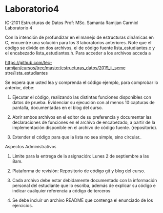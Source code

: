 ﻿# Laboratorio4

IC-2101 Estructuras de Datos
Prof: MSc. Samanta Ramijan Carmiol
Laboratorio 4

Con la intención de profundizar en el manejo de estructuras dinámicas en C, encuentre una
solución para los 3 laboratorios anteriores. Note que el código se divide en dos archivos, el
de código fuente lista_estudiantes.c y el encabezado lista_estudiantes.h. Para
acceder a los archivos acceda a

https://github.com/tec-ramijan/cursos/tree/master/estructuras_datos/2019_ii_seme
stre/lista_estudiantes

Se espera que usted lea y comprenda el código ejemplo, para comprobar lo anterior, debe:
1. Ejecutar el código, realizando las distintas funciones disponibles con datos de
prueba. Evidenciar su ejecución con al menos 10 capturas de pantalla,
documentadas en el blog del curso.

2. Abrir ambos archivos en el editor de su preferencia y documentar las declaraciones
de funciones en el archivo de encabezado, a partir de la implementación disponible
en el archivo de código fuente. (repositorio).

3. Extender el código para que la lista no sea simple, sino circular..


Aspectos Administrativos

1. Límite para la entrega de la asignación: Lunes 2 de septiembre a las 8am.

2. Plataforma de revisión: Repositorio de código git y blog del curso.

3. Cada archivo debe estar debidamente documentado con la información personal del
estudiante que lo escriba, además de explicar su código e indicar cualquier
referencia a código de terceros

4. Se debe incluir un archivo README que contenga el enunciado de los ejercicios.